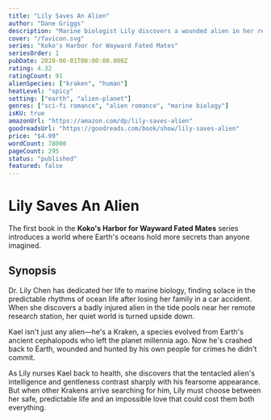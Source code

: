 ```yaml
---
title: "Lily Saves An Alien"
author: "Dane Griggs"
description: "Marine biologist Lily discovers a wounded alien in her research station's tide pools. What starts as a rescue mission becomes an unexpected journey into love, sacrifice, and the hidden depths of both ocean and heart."
cover: "/favicon.svg"
series: "Koko's Harbor for Wayward Fated Mates"
seriesOrder: 1
pubDate: 2020-06-01T00:00:00.000Z
rating: 4.32
ratingCount: 91
alienSpecies: ["kraken", "human"]
heatLevel: "spicy"
setting: ["earth", "alien-planet"]
genres: ["sci-fi romance", "alien romance", "marine biology"]
isKU: true
amazonUrl: "https://amazon.com/dp/lily-saves-alien"
goodreadsUrl: "https://goodreads.com/book/show/lily-saves-alien"
price: "$4.99"
wordCount: 78000
pageCount: 295
status: "published"
featured: false
---
```


# Lily Saves An Alien

The first book in the **Koko's Harbor for Wayward Fated Mates** series introduces a world where Earth's oceans hold more secrets than anyone imagined.

## Synopsis

Dr. Lily Chen has dedicated her life to marine biology, finding solace in the predictable rhythms of ocean life after losing her family in a car accident. When she discovers a badly injured alien in the tide pools near her remote research station, her quiet world is turned upside down.

Kael isn't just any alien—he's a Kraken, a species evolved from Earth's ancient cephalopods who left the planet millennia ago. Now he's crashed back to Earth, wounded and hunted by his own people for crimes he didn't commit.

As Lily nurses Kael back to health, she discovers that the tentacled alien's intelligence and gentleness contrast sharply with his fearsome appearance. But when other Krakens arrive searching for him, Lily must choose between her safe, predictable life and an impossible love that could cost them both everything.